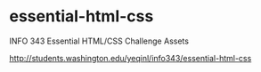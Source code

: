 essential-html-css
==================

INFO 343 Essential HTML/CSS Challenge Assets

http://students.washington.edu/yeqinl/info343/essential-html-css
